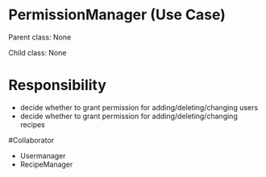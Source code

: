 # PermissionManager (Use Case)

Parent class: None

Child class: None

# Responsibility

- decide whether to grant permission for adding/deleting/changing users 
- decide whether to grant permission for adding/deleting/changing recipes

#Collaborator 

- Usermanager
- RecipeManager